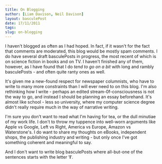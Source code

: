 ```yaml
---
title: On Blogging
author: [Liam Davison, Neil Davison]
layout: basculePost
date: 17/11/2011
tags: 
slug: on-blogging
---
```

I haven't blogged as often as I had hoped. In fact, if it wasn't for the fact that comments are moderated, this blog would be mostly spam comments. I do have several draft basculePosts in progress, the most recent of which is on science fiction in books and on TV. I haven't finished any of them, however, as I have found that I do <em>tend to go on a bit</em> with long and rambly basculePosts - and often quite ranty ones as well.

It's given me a new-found respect for newspaper columnists, who have to write to many more constraints than I will ever need to on this blog. I'm also rethinking how I write - perhaps an edited stream-0f-consciousness is not the way to go, and instead I should be planning an essay beforehand. It's almost like school - less so university, where my computer science degree didn't really require much in the way of narrative writing.

I'm sure you don't want to read what I'm having for tea, or the dull minutiae of my work life. I don't to throw my tuppence into well-worn arguments like Apple vs Google, Left vs Right, America vs Europe, Amazon vs Waterstone's. I do want to share my thoughts on eBooks, independent shops, the publishing industry and writing - but only once I've got something coherent and meaningful to say.

And I don't want to write blog basculePosts where all-but-one of the sentences starts with the letter '**I**'.

